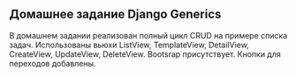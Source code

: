 
## Домашнее задание Django Generics
В домашнем задании реализован полный цикл CRUD на примере списка задач. 
Использованы вьюхи ListView, TemplateView, DetailView, CreateView, UpdateView, DeleteView.
Bootsrap присутствует. 
Кнопки для переходов добавлены. 
